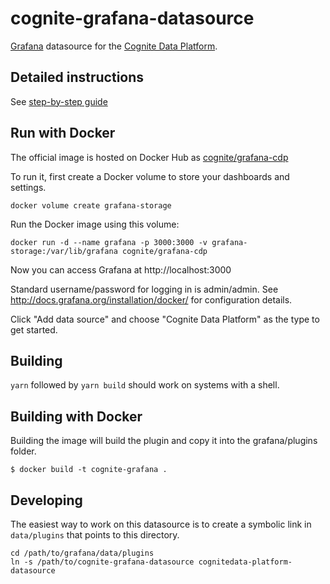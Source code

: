 # cognite-grafana-datasource

[Grafana](https://grafana.com/) datasource for the
[Cognite Data Platform](https://cognite.com/).

## Detailed instructions

See [step-by-step guide](./instructions.md)

## Run with Docker

The official image is hosted on Docker Hub as
[cognite/grafana-cdp](https://hub.docker.com/r/cognite/grafana-cdp/)

To run it, first create a Docker volume to store your dashboards
and settings.

`docker volume create grafana-storage`

Run the Docker image using this volume:

`docker run -d --name grafana -p 3000:3000 -v grafana-storage:/var/lib/grafana cognite/grafana-cdp`

Now you can access Grafana at http://localhost:3000

Standard username/password for logging in is admin/admin. See
http://docs.grafana.org/installation/docker/ for configuration details.

Click "Add data source" and choose "Cognite Data Platform" as the type
to get started.

## Building

`yarn` followed by `yarn build` should work on systems with a shell.

## Building with Docker

Building the image will build the plugin and copy it into the grafana/plugins folder.

`$ docker build -t cognite-grafana .`

## Developing

The easiest way to work on this datasource is to create a symbolic link
in `data/plugins` that points to this directory.

```shell
cd /path/to/grafana/data/plugins
ln -s /path/to/cognite-grafana-datasource cognitedata-platform-datasource
```

